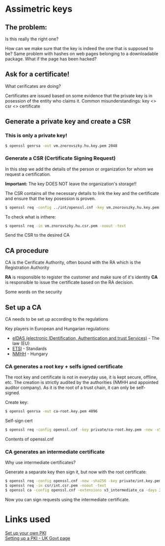 # Assimetric keys

## The problem:

Is this really the right one?

How can we make sure that the key is indeed the one that is supposed to be? Same problem with hashes on web pages belonging to a downloadable package. What if the page has been hacked?

## Ask for a certificate!

What cerificates are doing?

Certificates are issued based on some evidence that the private key is in posession of the entity who claims it.
Common misunderstandings: key <> csr <> certificate

## Generate a private key and create a CSR

### This is only a private key!

```sh
$ openssl genrsa -out vm.znorovszky.hu.key.pem 2048
```

### Generate a CSR (Certificate Signing Request)
In this step we add the details of the person or organization for whom we request a certification.

**Important:** The key DOES NOT leave the organization's storage!!

The CSR contains all the necessary details to link the key and the certificate and ensure that the key posession is proven.

```sh
$ openssl req -config ../int/openssl.cnf -key vm.znorovszky.hu.key.pem -new -sha256 -out vm.znorovszky.hu.csr.pem
```

To check what is inthere:

```sh
$ openssl req -in vm.znorovszky.hu.csr.pem -noout -text
```

Send the CSR to the desired CA

## CA procedure
CA is the Cerificate Authority, often bound with the RA which is the Registration Authority

**RA** is responsible to register the customer and make sure of it's identity
**CA** is responsible to issue the certificate based on the RA decision.

Some words on the security

## Set up a CA
CA needs to be set up according to the regulations

Key players in European and Hungarian regulations:
- [eIDAS (electronic IDentification, Authentication and trust Services)](https://en.wikipedia.org/wiki/EIDAS) - The law (EU)
- [ETSI](https://en.wikipedia.org/wiki/ETSI) - Standards
- [NMHH](https://nmhh.hu/cikk/187339/Bizalmi_szolgaltatasok_es_elektronikus_alairas) - Hungary

### CA generates a root key + selfs igned certificate
The root key and certificate is not in everyday use, it is kept secure, offline, etc. The creation is strictly audited by the authorities (NMHH and appointed auditor company).
As it is the root of a trust chain, it can only be self-signed.

Create key:
```sh
$ openssl genrsa -out ca-root.key.pem 4096
```

Self-sign cert
```sh
$ openssl req -config openssl.cnf -key private/ca-root.key.pem -new -x509 -days 7300 -sha256 -extensions v3_ca -out certs/ca-root.crt.pem
```

Contents of openssl.cnf

### CA generates an intermediate certificate
Why use intermediate certificates?

Generate a separate key then sign it, but now with the root certificate:

```sh
$ openssl req -config openssl.cnf -new -sha256 -key private/int.key.pem -out csr/int.csr.pem
$ openssl req -in csr/int.csr.pem -noout -text
$ openssl ca -config openssl.cnf -extensions v3_intermediate_ca -days 3650 -notext -md sha256 -in ../int/csr/int.csr.pem -out ../int/certs/int.crt.pem
```

Now you can sign requests using the intermediate certificate.

# Links used

[Set up your own PKI](https://jamielinux.com/docs/openssl-certificate-authority/create-the-root-pair.html)  
[Setting up a PKI - UK Govt page](https://www.ncsc.gov.uk/collection/in-house-public-key-infrastructure)